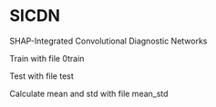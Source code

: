 # SICDN
SHAP-Integrated Convolutional Diagnostic Networks

Train with file 0train

Test with file test

Calculate mean and std with file mean_std
